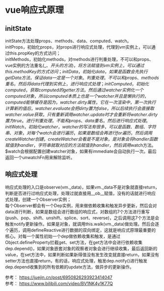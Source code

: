# vue响应式原理

## initState

initState方法处理props、methods、data、computed、watch。  
initProps，初始化props，对props进行响应式处理，代理到vm实例上，可以通过this.propKey的方式访问；  
initMethods，初始化methods，对methods进行判重处理，不可以和props、vue实例的方法重名(_、$开头的方法)，将方法赋值到vm实例上，可以通过this.methodKey的方式访问；  
initData，初始化data，如果是函数会先执行getData方法，保证data一定是一个对象。判重处理，不可以和props、methods重名，然后将data代理到实例上，进行响应式处理；  
initComputed，初始化computed，获取computed的getter方法，然后通过watcher实例化一个computed对象，所以computed本质上也是一个watcher并且是懒执行的，computed能够缓存是因为，watcher.dirty属性，它在一次渲染中，第一次执行计算新的值后，watcher.evaluate会把dirty置为false，所以后续执行会直接取watcher.value获取，只有重新调用watcher.update时才会重新将watcher.dirty置为true。进行判重处理，不能和props、data重名，然后进行响应式处理。  
initWatch，初始化watcher，watcher的写法有很多，可以是函数、数组、字符串、对象，对每个watch会进行遍历，如果是数组会再进行for遍历，然后调用createWatcher创建，createWatcher会看是不是对象，是对象会将handler函数赋值到handler，字符串就取对应的方法赋值到handler，然后调用$watch方法。$watch会根据配置创建watcher对象，如果有immediate会自动执行一次。最后返回一个unwatchFn用来解除监听。  

## 响应式处理

响应式处理的入口是observe(vm._data)，如果vm._data不是对象就直接return，判断是否进行过响应式处理，处理过就直接用__ob__赋值，没有的话就进行响应式处理，创建一个Observer实例；  
每个Observer都会有一个Dep实例，用来做依赖收集和触发异步更新，然后会对data进行判断，如果是数组会进行数组的响应式，对数组的7个方法进行重写(push、pop、shift、unshift、splice、sort、reverse)，之后调用这7个方法是会触发notify更新操作。如果是对象，就调用this.walk(vm._data)做处理。然后会逐个遍历，调用defineReactive进行数据的双向绑定，这就是响应式原理最重要的核心。对每一个属性初始一个dep做依赖收集和触发，是通过Object.defineProperty拦截get、set方法，在get方法中会进行依赖收集dep.depend()，如果对象嵌套对象的观察者对象会进行继续收集，最后返回新的value，在set方法中，如果判断如果新得值没有发生改变就直接return，如果没有setter方法也直接return，有的话，响应式处理，触发dep.notify()进行触发dep.depend收集到的所有依赖的update方法，做异步的更新操作。  

参考： https://juejin.cn/post/6950826293923414047  
参考： https://www.bilibili.com/video/BV1NK4y1K77Q  
